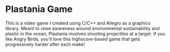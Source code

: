 # Plastania Game

This is a video game I created using C/C++ and Allegro as a graphics library. Meant to raise awareness around environmental sustainability and plastic in the ocean, Plastania involves shooting projectiles at a target. If you like Angry Birds, you'll love this highscore-based game that gets progressively harder after each make!
